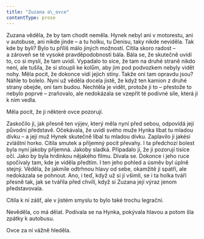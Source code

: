 ```yaml
---
title: "Zuzana a\_ovce"
contentType: prose
---
```


<section>

Zuzana věděla, že by tam chodit neměla. Hynek nebyl ani v motorestu, ani v autobuse, ani nikde jinde – a tu holku, tu Denisu, taky nikde neviděla. Tak kde by byli? Bylo tu příliš málo jiných možností. Cítila skoro radost – a zároveň se té vysoké pravděpodobnosti bála. Bála se, že skutečně uvidí to, co si myslí, že tam uvidí. Vypadalo to sice, že tam na druhé straně nikdo není, ale tušila, že si stoupli ke kolům, aby jim pod podvozkem nebyly vidět nohy. Měla pocit, že dokonce vidí jejich stíny. Takže oni tam opravdu jsou? Náhle to bolelo. Nyní už věděla docela jistě, že když ten kamion z druhé strany obejde, oni tam budou. Nechtěla je vidět, protože ji to – přestože to nebylo poprvé – zraňovalo, ale nedokázala se vzepřít té podivné síle, která ji k nim vedla.

Měla pocit, že ji některé ovce pozorují.

Zaskočilo ji, jak přesně ten výjev, který měla nyní před sebou, odpovídá její původní představě. Očekávala, že uvidí svého muže Hynka líbat tu mladou dívku – a její muž Hynek skutečně líbal tu mladou dívku. Zaplavilo ji jakési zvláštní horko. Cítila smutek a příjemný pocit převahy. I ta předchozí bolest byla nyní jakoby příjemná. Jakoby sladká. Připadalo jí, že ji pozorují tisíce očí. Jako by byla hrdinkou nějakého filmu. Dívala se. Dokonce i jeho ruce spočívaly tam, kde je viděla předtím. I ten jeho pohled a úsměv byl úplně stejný. Věděla, že jakmile odtrhnou hlavy od sebe, okamžitě ji spatří, ale nedokázala se pohnout. Ano, i teď, když už si jí všimli, se i ta holka tváří přesně tak, jak se tvářila před chvílí, když si Zuzana její výraz jenom představovala.

Cítila k ní zášť, ale v jistém smyslu to bylo také trochu legrační.

Nevěděla, co má dělat. Podívala se na Hynka, pokývala hlavou a potom šla zpátky k autobusu.

Ovce za ní vážně hleděla.

</section>

